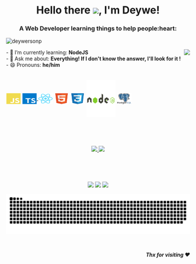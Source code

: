 <h1 align="center">Hello there <img src="https://raw.githubusercontent.com/kaueMarques/kaueMarques/master/hi.gif" width="30px">, I'm Deywe!</h1>
<h3 align="center">A Web Developer learning things to help people:heart:</h3>
<p align="left"> <img src="https://komarev.com/ghpvc/?username=deywersonp" alt="deywersonp"/> </p>


  <img align="right" height="250" src="https://media.giphy.com/media/iSXGM40pQtT7W/giphy.gif">
  
<div>
  - 🌱 I’m currently learning: <strong>NodeJS</strong> <br>
  - 💬 Ask me about: <strong>Everything! If I don't know the answer, I'll look for it !</strong> <br>
  - 😄 Pronouns: <strong>he/him</strong>
</div>

<br>
 <div>
  <div style="display: inline_block"><br>
  <a href="https://developer.mozilla.org/pt-BR/docs/Web/JavaScript"><img align="center" alt="Deywe-Js" height="30" width="40" src="https://raw.githubusercontent.com/devicons/devicon/master/icons/javascript/javascript-plain.svg"></a>
  <a href="https://www.typescriptlang.org/"><img align="center" alt="Deywe-Ts" height="30" width="40" src="https://raw.githubusercontent.com/devicons/devicon/master/icons/typescript/typescript-plain.svg">     
  <a href="https://pt-br.reactjs.org/docs/getting-started.html"><img align="center" alt="Deywe-React" height="30" width="40" src="https://raw.githubusercontent.com/devicons/devicon/master/icons/react/react-original.svg"></a>
  <a href="https://developer.mozilla.org/pt-BR/docs/Web/HTML"><img align="center" alt="Deywe-HTML" height="30" width="40" src="https://raw.githubusercontent.com/devicons/devicon/master/icons/html5/html5-original.svg"></a>
  <a href="https://developer.mozilla.org/pt-BR/docs/Web/CSS"><img align="center" alt="Deywe-CSS" height="30" width="40" src="https://raw.githubusercontent.com/devicons/devicon/master/icons/css3/css3-original.svg"></a>
  <a href="https://nodejs.org/en/about/"><img  align="center" alt="Deywe-NodeJS" height="100" width="80" src="https://raw.githubusercontent.com/devicons/devicon/master/icons/nodejs/nodejs-original-wordmark.svg"/></a>
  <a href="https://www.postgresql.org/about/"><img align="center" alt="Deywe-PostgreSQL" height="30" width="40" src="https://raw.githubusercontent.com/devicons/devicon/master/icons/postgresql/postgresql-original-wordmark.svg"/></a>
</div>  
  
<br><br><br>
    
<div align="center">
  <a href="https://github.com/deywersonp">
  <img height="180em" src="https://github-readme-stats.vercel.app/api?username=deywersonp&show_icons=true&theme=tokyonight&title_color=ff9900&include_all_commits=true&count_private=true"/>
  <img height="180em" src="https://github-readme-stats.vercel.app/api/top-langs/?username=deywersonp&layout=compact&langs_count=7&theme=tokyonight&title_color=ff9900"/>
</div>
  
<br><br><br>
 
<div align="center"> 
  <a href="https://www.instagram.com/7passosaonorte/" target="_blank"><img src="https://img.shields.io/badge/-Instagram-%23E4405F?style=for-the-badge&logo=instagram&logoColor=white" target="_blank"></a>
  <a href = "mailto:deywerson.pereira@gmail.com"><img src="https://img.shields.io/badge/-Gmail-%23333?style=for-the-badge&logo=gmail&logoColor=white" target="_blank"></a>
  <a href="https://www.linkedin.com/in/deywerson-pereira/" target="_blank"><img src="https://img.shields.io/badge/-LinkedIn-%230077B5?style=for-the-badge&logo=linkedin&logoColor=white" target="_blank"></a> 
 </div>
  
  ![Snake animation](https://github.com/deywersonp/deywersonp/blob/output/github-contribution-grid-snake.svg)
  
 <br> 
<p align="right"><strong><em>Thx for visiting ♥</em></strong></p>
